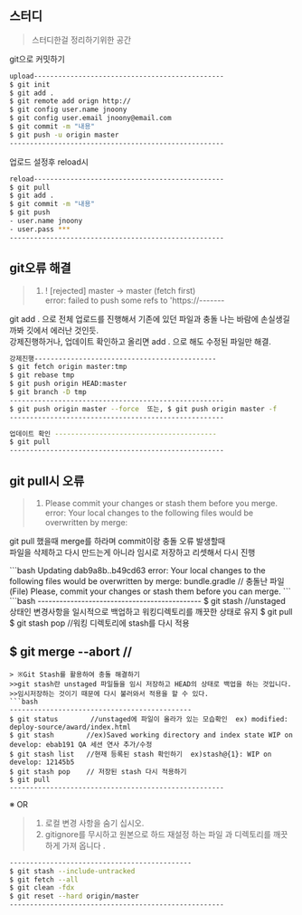 스터디
------------
><p>스터디한걸 정리하기위한 공간</p>
<p> git으로 커밋하기 </p>

```bash
upload-----------------------------------------------
$ git init
$ git add .
$ git remote add orign http://
$ git config user.name jnoony
$ git config user.email jnoony@email.com
$ git commit -m "내용"
$ git push -u origin master
-----------------------------------------------------
```
<p>업로드 설정후 reload시</p>

```bash
reload-----------------------------------------------
$ git pull
$ git add .
$ git commit -m "내용"
$ git push
- user.name jnoony
- user.pass ***
-----------------------------------------------------
```

git오류 해결
---------
>1. ! [rejected] master -> master (fetch first) <br>
error: failed to push some refs to 'https://------- <br>
<p>git add . 으로 전체 업로드를 진행해서 기존에 있던 파일과 충돌 나는 바람에 손실생길까봐 깃에서 에러난 것인듯. <br>
강제진행하거나, 업데이트 확인하고 올리면 add . 으로 해도 수정된 파일만  해결.</p>

```bash
강제진행---------------------------------------------
$ git fetch origin master:tmp
$ git rebase tmp
$ git push origin HEAD:master
$ git branch -D tmp
-----------------------------------------------------
$ git push origin master --force  또는, $ git push origin master -f
-----------------------------------------------------
```
```bash
업데이트 확인 ----------------------------------------
$ git pull
-----------------------------------------------------
```


git pull시 오류
---------
>1. Please commit your changes or stash them before you merge. <br>
error: Your local changes to the following files would be overwritten by merge: <br>
<p>git pull 했을때 merge를 하라며 commit이랑 충돌 오류 발생할때<br>
파일을 삭제하고 다시 만드는게 아니라 임시로 저장하고 리셋해서 다시 진행</p>
```bash
Updating dab9a8b..b49cd63
error: Your local changes to the following files would be overwritten by merge:
        bundle.gradle // 충돌난 파일(File)
Please, commit your changes or stash them before you can merge.
```
```bash
---------------------------------------------
$ git stash    //unstaged 상태인 변경사항을 일시적으로 백업하고 워킹디렉토리를 깨끗한 상태로 유지
$ git pull     
$ git stash pop  //워킹 디렉토리에 stash를 다시 적용

$ git merge --abort   // 
-----------------------------------------------------
```
> ※Git Stash를 활용하여 충돌 해결하기
>>git stash란 unstaged 파일들을 임시 저장하고 HEAD의 상태로 백업을 하는 것입니다.
>>임시저장하는 것이기 때문에 다시 불러와서 적용을 할 수 있다.
```bash
---------------------------------------------
$ git status        //unstaged에 파일이 올라가 있는 모습확인  ex) modified:   deploy-source/award/index.html
$ git stash        //ex)Saved working directory and index state WIP on develop: ebab191 QA 세션 연사 추가/수정
$ git stash list   //현재 등록된 stash 확인하기  ex)stash@{1}: WIP on develop: 12145b5
$ git stash pop    // 저장된 stash 다시 적용하기
$ git pull
-----------------------------------------------------
```

※ OR
>1. 로컬 변경 사항을 숨기 십시오.
>2. gitignore를 무시하고 원본으로 하드 재설정 하는 파일 과 디렉토리를 깨끗하게 가져 옵니다 .

```bash
---------------------------------------------
$ git stash --include-untracked
$ git fetch --all
$ git clean -fdx
$ git reset --hard origin/master
-----------------------------------------------------
```
